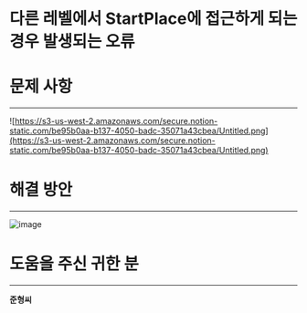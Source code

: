 # 다른 레벨에서 StartPlace에 접근하게 되는 경우 발생되는 오류

# 문제 사항

---

![https://s3-us-west-2.amazonaws.com/secure.notion-static.com/be95b0aa-b137-4050-badc-35071a43cbea/Untitled.png](https://s3-us-west-2.amazonaws.com/secure.notion-static.com/be95b0aa-b137-4050-badc-35071a43cbea/Untitled.png)

# 해결 방안

---

![image](https://user-images.githubusercontent.com/49223403/79529123-d97d1080-80a6-11ea-9dfe-7519473cebce.png)

# 도움을 주신 귀한 분

---

**준형씨**